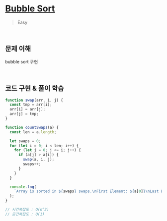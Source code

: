 # [Bubble Sort](https://www.hackerrank.com/challenges/ctci-bubble-sort/problem?h_l=interview&playlist_slugs%5B%5D=interview-preparation-kit&playlist_slugs%5B%5D=sorting)

> Easy

<br />

## 문제 이해

bubble sort 구현

<br />

## 코드 구현 & 풀이 학습

```js
function swap(arr, i, j) {
  const tmp = arr[i];
  arr[i] = arr[j];
  arr[j] = tmp;
}

function countSwaps(a) {
  const len = a.length;

  let swaps = 0;
  for (let i = 0; i < len; i++) {
    for (let j = 0; j <= i; j++) {
      if (a[j] > a[i]) {
        swap(a, i, j);
        swaps++;
      }
    }
  }

  console.log(
    `Array is sorted in ${swaps} swaps.\nFirst Element: ${a[0]}\nLast Element: ${a[len - 1]}`
  );
}

// 시간복잡도 : O(n^2)
// 공간복잡도 : O(1)
```
